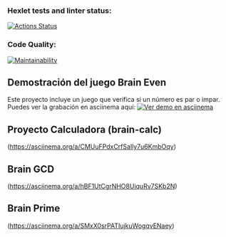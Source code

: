 ### Hexlet tests and linter status:
[![Actions Status](https://github.com/0S4K1H/fullstack-javascript-project-98/actions/workflows/hexlet-check.yml/badge.svg)](https://github.com/0S4K1H/fullstack-javascript-project-98/actions)

### Code Quality:
[![Maintainability](https://qlty.sh/gh/0S4K1H/projects/fullstack-javascript-project-98/maintainability.svg)](https://qlty.sh/gh/0S4K1H/projects/fullstack-javascript-project-98)

## Demostración del juego Brain Even 
Este proyecto incluye un juego que verifica si un número es par o impar.
Puedes ver la grabación en asciinema aquí:
[![Ver demo en asciinema](https://asciinema.org/a/ifxqSuZsJaOSj568RpYLn1Vkq.svg)](https://asciinema.org/a/ifxqSuZsJaOSj568RpYLn1Vkq)

## Proyecto Calculadora (brain-calc)
(https://asciinema.org/a/CMUuFPdxCrfSally7u6KmbOqy)

## Brain GCD
(https://asciinema.org/a/hBF1UtCgrNHO8UiquRv7SKb2N)

## Brain Prime
(https://asciinema.org/a/SMxX0srPATIujkuWogqvENaey)



